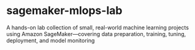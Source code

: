 # sagemaker-mlops-lab
A hands-on lab collection of small, real-world machine learning projects using Amazon SageMaker—covering data preparation, training, tuning, deployment, and model monitoring


